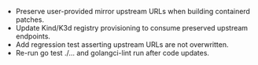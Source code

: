 - Preserve user-provided mirror upstream URLs when building containerd patches.
- Update Kind/K3d registry provisioning to consume preserved upstream endpoints.
- Add regression test asserting upstream URLs are not overwritten.
- Re-run go test ./... and golangci-lint run after code updates.
